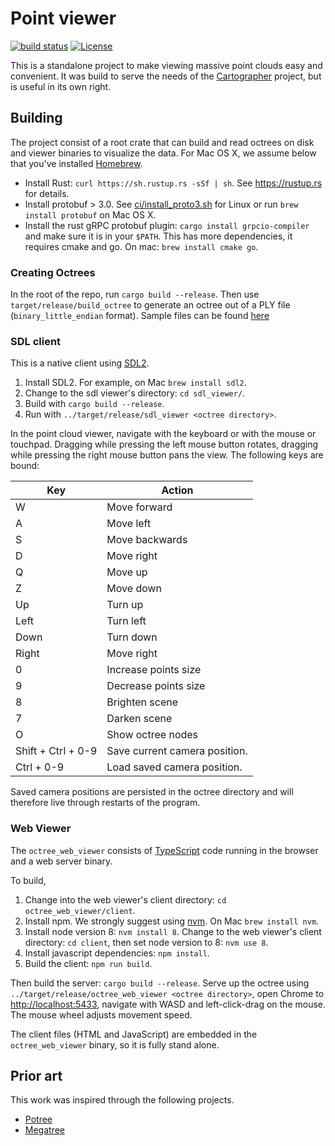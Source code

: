 # Point viewer

[![build status](https://travis-ci.org/googlecartographer/point_cloud_viewer.svg?branch=master)](https://travis-ci.org/googlecartographer/point_cloud_viewer) [![License](https://img.shields.io/badge/License-Apache%202.0-blue.svg)](https://github.com/googlecartographer/point_cloud_viewer/blob/master/LICENSE)

This is a standalone project to make viewing massive point clouds easy and convenient.
It was build to serve the needs of the [Cartographer](https://github.com/googlecartographer) project, but is useful in its own right.

## Building

The project consist of a root crate that can build and read octrees on disk and viewer binaries to visualize the data. For Mac OS X, we assume below that you've installed [Homebrew](https://brew.sh).

- Install Rust: `curl https://sh.rustup.rs -sSf | sh`. See <https://rustup.rs> for details.
- Install protobuf > 3.0. See [ci/install_proto3.sh](https://github.com/googlecartographer/point_cloud_viewer/blob/master/ci/install_proto3.sh) for Linux or run `brew install protobuf` on Mac OS X.
- Install the rust gRPC protobuf plugin: `cargo install grpcio-compiler` and
  make sure it is in your `$PATH`. This has more dependencies, it requires cmake
  and go. On mac: `brew install cmake go`.

### Creating Octrees

In the root of the repo, run `cargo build --release`.
Then use `target/release/build_octree` to generate an octree out of a PLY file (`binary_little_endian` format). Sample files can be found [here](http://www.isi.imi.i.u-tokyo.ac.jp/~rodola/data.html)

### SDL client

This is a native client using [SDL2](https://libsdl.org).

1. Install SDL2. For example, on Mac `brew install sdl2`. 
2. Change to the sdl viewer's directory: `cd sdl_viewer/`. 
3. Build with `cargo build --release`. 
4. Run with `../target/release/sdl_viewer <octree directory>`.

In the point cloud viewer, navigate with the keyboard or with the mouse or touchpad. Dragging while pressing the left mouse button rotates, dragging while pressing the right mouse button pans the view. The following keys are bound:

| Key                | Action                        |
| ------------------ | ----------------------------- |
| W                  | Move forward                  |
| A                  | Move left                     |
| S                  | Move backwards                |
| D                  | Move right                    |
| Q                  | Move up                       |
| Z                  | Move down                     |
| Up                 | Turn up                       |
| Left               | Turn left                     |
| Down               | Turn down                     |
| Right              | Move right                    |
| 0                  | Increase points size          |
| 9                  | Decrease points size          |
| 8                  | Brighten scene                |
| 7                  | Darken scene                  |
| O                  | Show octree nodes             |
| Shift + Ctrl + 0-9 | Save current camera position. |
| Ctrl + 0-9         | Load saved camera position.   |

Saved camera positions are persisted in the octree directory and will therefore live through restarts of the program.

### Web Viewer

The `octree_web_viewer` consists of [TypeScript](https://www.typescriptlang.org) code running in the browser and a web server binary.

To build,

1. Change into the web viewer's client directory: `cd octree_web_viewer/client`.
2. Install npm. We strongly suggest using [nvm](https://github.com/creationix/nvm). On Mac `brew install nvm`. 
3. Install node version 8: `nvm install 8`. Change to the web viewer's client directory: `cd client`, then set node version to 8: `nvm use 8`. 
4. Install javascript dependencies: `npm install`.
5. Build the client: `npm run build`.

Then build the server: `cargo build --release`.
Serve up the octree using `../target/release/octree_web_viewer <octree directory>`, open Chrome to <http://localhost:5433>, navigate with WASD and left-click-drag on the mouse.
The mouse wheel adjusts movement speed.

The client files (HTML and JavaScript) are embedded in the `octree_web_viewer` binary, so it is fully stand alone.

## Prior art

This work was inspired through the following projects.

- [Potree](http://potree.org)
- [Megatree](http://wiki.ros.org/megatree)
